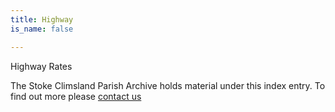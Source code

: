 ```yaml
---
title: Highway
is_name: false

---
```


Highway Rates


The Stoke Climsland Parish Archive holds material under this index entry. To find out more please [contact us](/contact/)
